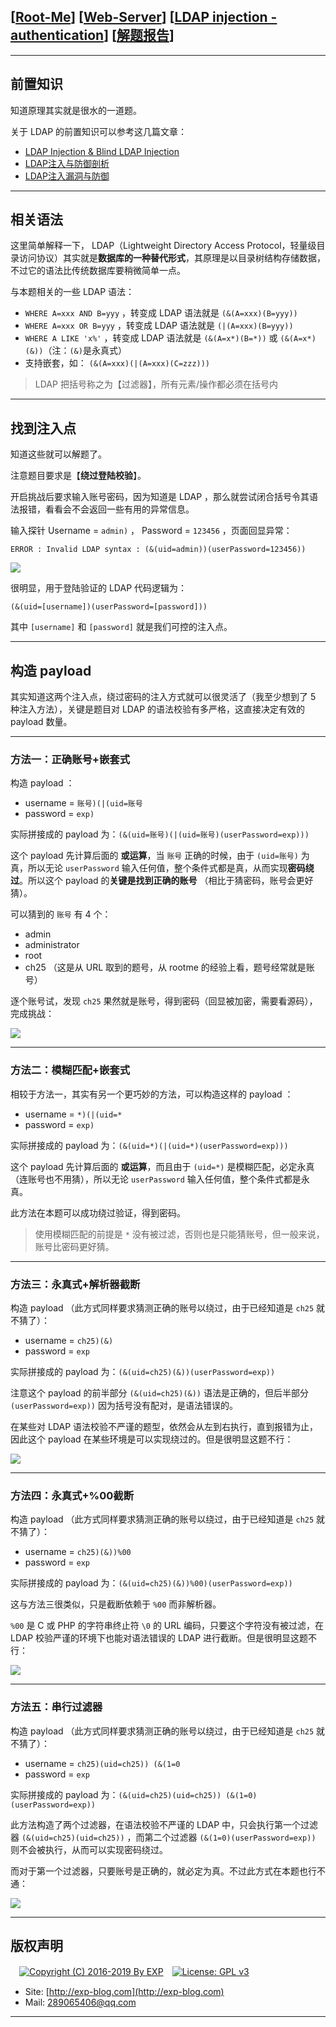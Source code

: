 ## [[Root-Me](https://www.root-me.org/)] [[Web-Server](https://www.root-me.org/en/Challenges/Web-Server/)] [[LDAP injection - authentication](https://www.root-me.org/en/Challenges/Web-Server/LDAP-injection-authentication)] [[解题报告](http://exp-blog.com/2019/03/11/pid-3549/)]

------


## 前置知识

知道原理其实就是很水的一道题。

关于 LDAP 的前置知识可以参考这几篇文章：

- [LDAP Injection & Blind LDAP Injection](http://repository.root-me.org/Exploitation%20-%20Web/EN%20-%20Blackhat%20Europe%202008%20%20-%20LDAP%20Injection%20&%20Blind%20LDAP%20Injection.pdf)
- [LDAP注入与防御剖析](https://blog.csdn.net/quiet_girl/article/details/50716312)
- [LDAP注入漏洞与防御](https://www.jianshu.com/p/d94673be9ed0)

------------

## 相关语法


这里简单解释一下， LDAP（Lightweight Directory Access Protocol，轻量级目录访问协议）其实就是**数据库的一种替代形式**，其原理是以目录树结构存储数据，不过它的语法比传统数据库要稍微简单一点。

与本题相关的一些 LDAP 语法：

- `WHERE A=xxx AND B=yyy` ，转变成 LDAP 语法就是 `(&(A=xxx)(B=yyy))`
- `WHERE A=xxx OR B=yyy` ，转变成 LDAP 语法就是 `(|(A=xxx)(B=yyy))`
- `WHERE A LIKE 'x%'` ，转变成 LDAP 语法就是 `(&(A=x*)(B=*))` 或 `(&(A=x*)(&))`（注：`(&)`是永真式）
- 支持嵌套，如： `(&(A=xxx)(|(A=xxx)(C=zzz)))`

> LDAP 把括号称之为【过滤器】，所有元素/操作都必须在括号内

------------

## 找到注入点

知道这些就可以解题了。

注意题目要求是【**绕过登陆校验**】。

开启挑战后要求输入账号密码，因为知道是 LDAP ，那么就尝试闭合括号令其语法报错，看看会不会返回一些有用的异常信息。

输入探针 Username  = `admin)` ， Password = `123456` ，页面回显异常：

`ERROR : Invalid LDAP syntax : (&(uid=admin))(userPassword=123456))`

![](http://exp-blog.com/wp-content/uploads/2019/03/35570a836b1667d478a427e73d4f5f40.png)

很明显，用于登陆验证的 LDAP 代码逻辑为：

`(&(uid=[username])(userPassword=[password]))`

其中 `[username]` 和 `[password]` 就是我们可控的注入点。

------------

## 构造 payload

其实知道这两个注入点，绕过密码的注入方式就可以很灵活了（我至少想到了 5 种注入方法），关键是题目对 LDAP 的语法校验有多严格，这直接决定有效的 payload 数量。

------------

### 方法一：正确账号+嵌套式

构造 payload ：

- username = `账号)(|(uid=账号`
- password = `exp)`

实际拼接成的 payload 为：`(&(uid=账号)(|(uid=账号)(userPassword=exp)))`

这个 payload 先计算后面的 **或运算**，当 `账号` 正确的时候，由于 `(uid=账号)` 为真，所以无论 `userPassword` 输入任何值，整个条件式都是真，从而实现**密码绕过**。所以这个 payload 的**关键是找到正确的账号** （相比于猜密码，账号会更好猜）。

可以猜到的 `账号` 有 4 个：

- admin
- administrator
- root
- ch25 （这是从 URL 取到的题号，从 rootme 的经验上看，题号经常就是账号）

 逐个账号试，发现 `ch25` 果然就是账号，得到密码（回显被加密，需要看源码），完成挑战：

![](http://exp-blog.com/wp-content/uploads/2019/03/baa2d4fa5aeaffbb152d6b6b4af8fb1d.png)

------------

### 方法二：模糊匹配+嵌套式

相较于方法一，其实有另一个更巧妙的方法，可以构造这样的 payload ：

- username = `*)(|(uid=*`
- password = `exp)`

实际拼接成的 payload 为：`(&(uid=*)(|(uid=*)(userPassword=exp)))`

这个 payload 先计算后面的 **或运算**，而且由于 `(uid=*)` 是模糊匹配，必定永真（连账号也不用猜），所以无论 `userPassword` 输入任何值，整个条件式都是永真。

此方法在本题可以成功绕过验证，得到密码。

> 使用模糊匹配的前提是 `*` 没有被过滤，否则也是只能猜账号，但一般来说，账号比密码更好猜。

------------


### 方法三：永真式+解析器截断

构造 payload （此方式同样要求猜测正确的账号以绕过，由于已经知道是 `ch25` 就不猜了）：

- username = `ch25)(&)`
- password = `exp`

实际拼接成的 payload 为：`(&(uid=ch25)(&))(userPassword=exp))`

注意这个 payload 的前半部分 `(&(uid=ch25)(&))` 语法是正确的，但后半部分 `(userPassword=exp))` 因为括号没有配对，是语法错误的。

在某些对 LDAP 语法校验不严谨的题型，依然会从左到右执行，直到报错为止，因此这个 payload 在某些环境是可以实现绕过的。但是很明显这题不行：

![](http://exp-blog.com/wp-content/uploads/2019/03/c0a84e229c48a70a4450e2a869c43af0.png)

------------

### 方法四：永真式+%00截断

构造 payload （此方式同样要求猜测正确的账号以绕过，由于已经知道是 `ch25` 就不猜了）：

- username = `ch25)(&))%00`
- password = `exp`

实际拼接成的 payload 为：`(&(uid=ch25)(&))%00)(userPassword=exp))`

这与方法三很类似，只是截断依赖于 `%00` 而非解析器。

`%00` 是 C 或 PHP 的字符串终止符 `\0` 的 URL 编码，只要这个字符没有被过滤，在 LDAP 校验严谨的环境下也能对语法错误的 LDAP 进行截断。但是很明显这题不行：

![](http://exp-blog.com/wp-content/uploads/2019/03/47500568d87fcafe4b3581056e17bad7.png)


------------

### 方法五：串行过滤器

构造 payload （此方式同样要求猜测正确的账号以绕过，由于已经知道是 `ch25` 就不猜了）：

- username = `ch25)(uid=ch25)) (&(1=0`
- password = `exp`

实际拼接成的 payload 为：`(&(uid=ch25)(uid=ch25)) (&(1=0)(userPassword=exp))`

此方法构造了两个过滤器，在语法校验不严谨的 LDAP 中，只会执行第一个过滤器 `(&(uid=ch25)(uid=ch25))` ，而第二个过滤器 `(&(1=0)(userPassword=exp))` 则不会被执行，从而可以实现密码绕过。

而对于第一个过滤器，只要账号是正确的，就必定为真。不过此方式在本题也行不通：

![](http://exp-blog.com/wp-content/uploads/2019/03/1bf90a18c3ad45c4b4b56b77b18cf855.png)

------

## 版权声明

　[![Copyright (C) 2016-2019 By EXP](https://img.shields.io/badge/Copyright%20(C)-2016~2019%20By%20EXP-blue.svg)](http://exp-blog.com)　[![License: GPL v3](https://img.shields.io/badge/License-GPL%20v3-blue.svg)](https://www.gnu.org/licenses/gpl-3.0)
  

- Site: [http://exp-blog.com](http://exp-blog.com) 
- Mail: <a href="mailto:289065406@qq.com?subject=[EXP's Github]%20Your%20Question%20（请写下您的疑问）&amp;body=What%20can%20I%20help%20you?%20（需要我提供什么帮助吗？）">289065406@qq.com</a>


------
